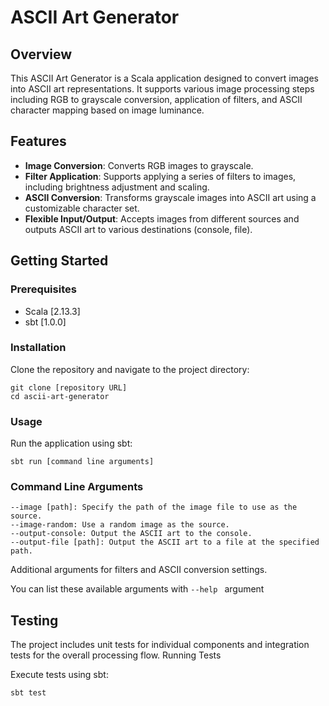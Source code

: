 # ASCII Art Generator

## Overview
This ASCII Art Generator is a Scala application designed to convert images into ASCII art representations. It supports various image processing steps including RGB to grayscale conversion, application of filters, and ASCII character mapping based on image luminance.

## Features
- **Image Conversion**: Converts RGB images to grayscale.
- **Filter Application**: Supports applying a series of filters to images, including brightness adjustment and scaling.
- **ASCII Conversion**: Transforms grayscale images into ASCII art using a customizable character set.
- **Flexible Input/Output**: Accepts images from different sources and outputs ASCII art to various destinations (console, file).

## Getting Started

### Prerequisites
- Scala [2.13.3]
- sbt [1.0.0]

### Installation
Clone the repository and navigate to the project directory:

```
git clone [repository URL]
cd ascii-art-generator
```

### Usage

Run the application using sbt:

```
sbt run [command line arguments]

```

### Command Line Arguments

    --image [path]: Specify the path of the image file to use as the source.
    --image-random: Use a random image as the source.
    --output-console: Output the ASCII art to the console.
    --output-file [path]: Output the ASCII art to a file at the specified path.

Additional arguments for filters and ASCII conversion settings.

You can list these available arguments with `--help ` argument


## Testing

The project includes unit tests for individual components and integration tests for the overall processing flow.
Running Tests

Execute tests using sbt:

```
sbt test
```

